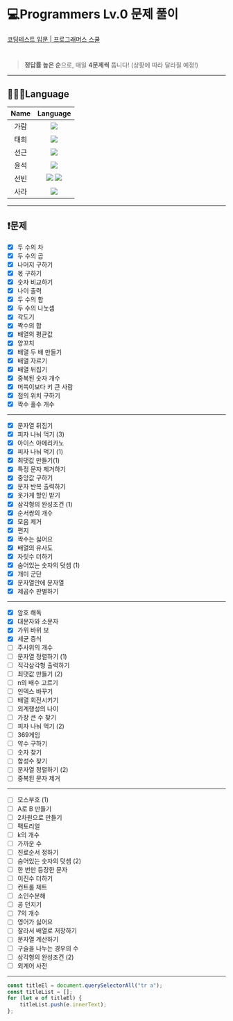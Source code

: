 # 💻Programmers Lv.0 문제 풀이

[코딩테스트 입문 | 프로그래머스 스쿨](https://school.programmers.co.kr/learn/challenges/beginner?order=acceptance_desc&languages=javascript&page=1, "programmers link")

# 

> **정답률 높은 순**으로, 매일 **4문제씩** 풉니다! (상황에 따라 달라질 예정!)

---
## 👨🏻‍💻Language
|  Name  |                                                                                                                                                        Language                                                                                                                                                        |
|:------:|:----------------------------------------------------------------------------------------------------------------------------------------------------------------------------------------------------------------------------------------------------------------------------------------------------------------------:|
|   가람   |                                                                                                     <img src="https://img.shields.io/badge/javascript-F7DF1E?style=for-the-badge&logo=javascript&logoColor=black">                                                                                                     |
|   태희   |                                                                                                     <img src="https://img.shields.io/badge/javascript-F7DF1E?style=for-the-badge&logo=javascript&logoColor=black">                                                                                                     |
|   선근   |                                                                                                     <img src="https://img.shields.io/badge/javascript-F7DF1E?style=for-the-badge&logo=javascript&logoColor=black">                                                                                                     |
|   윤석   |                                                                                                     <img src="https://img.shields.io/badge/javascript-F7DF1E?style=for-the-badge&logo=javascript&logoColor=black">                                                                                                     |
|   선빈   |                                                 <img src="https://img.shields.io/badge/javascript-F7DF1E?style=for-the-badge&logo=javascript&logoColor=black"> <img src="https://img.shields.io/badge/python-3776AB?style=for-the-badge&logo=python&logoColor=white">                                                  |
|   사라   |                                                                                                     <img src="https://img.shields.io/badge/javascript-F7DF1E?style=for-the-badge&logo=javascript&logoColor=black">                                                                                                     |

---
## ❗️문제

- [x] 두 수의 차
- [x] 두 수의 곱
- [x] 나머지 구하기
- [x] 몫 구하기
- [x] 숫자 비교하기
- [x] 나이 출력
- [x] 두 수의 합
- [x] 두 수의 나눗셈
- [x] 각도기
- [x] 짝수의 합
- [x] 배열의 평균값
- [x] 양꼬치
- [x] 배열 두 배 만들기
- [x] 배열 자르기
- [x] 배열 뒤집기
- [x] 중복된 숫자 개수
- [x] 머쓱이보다 키 큰 사람
- [x] 점의 위치 구하기
- [x] 짝수 홀수 개수
---
- [x] 문자열 뒤집기 
- [x] 피자 나눠 먹기 (3)
- [x] 아이스 아메리카노
- [x] 피자 나눠 먹기 (1)
- [x] 최댓값 만들기(1)
- [x] 특정 문자 제거하기
- [x] 중앙값 구하기
- [x] 문자 반복 출력하기
- [x] 옷가게 할인 받기
- [x] 삼각형의 완성조건 (1)
- [x] 순서쌍의 개수
- [x] 모음 제거
- [x] 편지
- [x] 짝수는 싫어요
- [x] 배열의 유사도
- [x] 자릿수 더하기
- [x] 숨어있는 숫자의 덧셈 (1)
- [x] 개미 군단
- [x] 문자열안에 문자열
- [x] 제곱수 판별하기
---
- [x] 암호 해독
- [x] 대문자와 소문자
- [x] 가위 바위 보
- [x] 세균 증식
- [ ] 주사위의 개수
- [ ] 문자열 정렬하기 (1)
- [ ] 직각삼각형 출력하기
- [ ] 최댓값 만들기 (2)
- [ ] n의 배수 고르기
- [ ] 인덱스 바꾸기
- [ ] 배열 회전시키기
- [ ] 외계행성의 나이
- [ ] 가장 큰 수 찾기
- [ ] 피자 나눠 먹기 (2)
- [ ] 369게임
- [ ] 약수 구하기
- [ ] 숫자 찾기
- [ ] 합성수 찾기
- [ ] 문자열 정렬하기 (2)
- [ ] 중복된 문자 제거
---
- [ ] 모스부호 (1)
- [ ] A로 B 만들기
- [ ] 2차원으로 만들기
- [ ] 팩토리얼
- [ ] k의 개수
- [ ] 가까운 수
- [ ] 진료순서 정하기
- [ ] 숨어있는 숫자의 덧셈 (2)
- [ ] 한 번만 등장한 문자
- [ ] 이진수 더하기
- [ ] 컨트롤 제트
- [ ] 소인수분해
- [ ] 공 던지기
- [ ] 7의 개수
- [ ] 영어가 싫어요
- [ ] 잘라서 배열로 저장하기
- [ ] 문자열 계산하기
- [ ] 구슬을 나누는 경우의 수
- [ ] 삼각형의 완성조건 (2)
- [ ] 외계어 사전
---
```javascript
const titleEl = document.querySelectorAll("tr a");
const titleList = [];
for (let e of titleEl) {
    titleList.push(e.innerText);
};
```